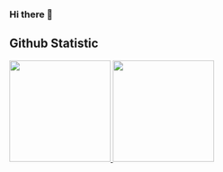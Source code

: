### Hi there 👋

<!--
**anggarmadi/anggarmadi** is a ✨ _special_ ✨ repository because its `README.md` (this file) appears on your GitHub profile.

Here are some ideas to get you started:

- 🔭 I’m currently working on ...
- 🌱 I’m currently learning ...
- 👯 I’m looking to collaborate on ...
- 🤔 I’m looking for help with ...
- 💬 Ask me about ...
- 📫 How to reach me: ...
- 😄 Pronouns: ...
- ⚡ Fun fact: ...
-->

## Github Statistic
<p align="left">
<a href="https://github.com/anggarmadi">
  <img height="180em" src="https://github-readme-stats-eight-theta.vercel.app/api?username=anggarmadi&show_icons=true&theme=algolia&include_all_commits=true&count_private=true"/>
  <img height="180em" src="https://github-readme-stats-eight-theta.vercel.app/api/top-langs/?username=anggarmadi&layout=compact&langs_count=8&theme=algolia"/>
</a>
</p>
